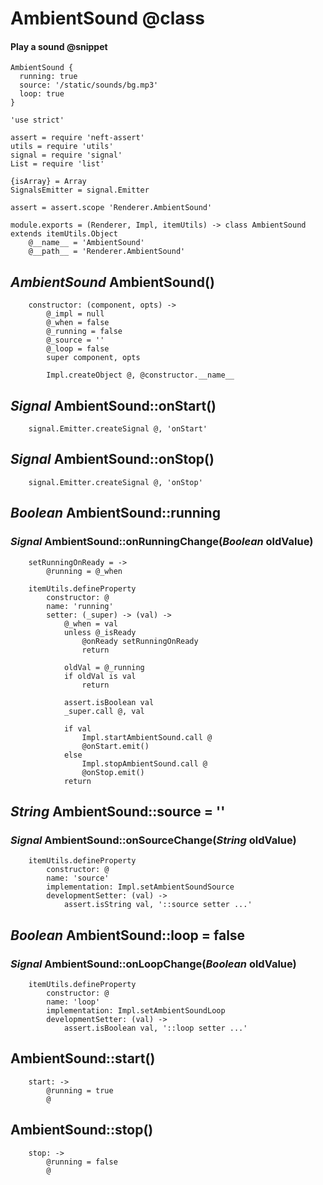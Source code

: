 AmbientSound @class
============

#### Play a sound @snippet

```
AmbientSound {
  running: true
  source: '/static/sounds/bg.mp3'
  loop: true
}
```

	'use strict'

	assert = require 'neft-assert'
	utils = require 'utils'
	signal = require 'signal'
	List = require 'list'

	{isArray} = Array
	SignalsEmitter = signal.Emitter

	assert = assert.scope 'Renderer.AmbientSound'

	module.exports = (Renderer, Impl, itemUtils) -> class AmbientSound extends itemUtils.Object
		@__name__ = 'AmbientSound'
		@__path__ = 'Renderer.AmbientSound'

*AmbientSound* AmbientSound()
-----------------------------

		constructor: (component, opts) ->
			@_impl = null
			@_when = false
			@_running = false
			@_source = ''
			@_loop = false
			super component, opts

			Impl.createObject @, @constructor.__name__

*Signal* AmbientSound::onStart()
--------------------------------

		signal.Emitter.createSignal @, 'onStart'

*Signal* AmbientSound::onStop()
-------------------------------

		signal.Emitter.createSignal @, 'onStop'

*Boolean* AmbientSound::running
-------------------------------

### *Signal* AmbientSound::onRunningChange(*Boolean* oldValue)

		setRunningOnReady = ->
			@running = @_when

		itemUtils.defineProperty
			constructor: @
			name: 'running'
			setter: (_super) -> (val) ->
				@_when = val
				unless @_isReady
					@onReady setRunningOnReady
					return

				oldVal = @_running
				if oldVal is val
					return

				assert.isBoolean val
				_super.call @, val

				if val
					Impl.startAmbientSound.call @
					@onStart.emit()
				else
					Impl.stopAmbientSound.call @
					@onStop.emit()
				return

*String* AmbientSound::source = ''
----------------------------------

### *Signal* AmbientSound::onSourceChange(*String* oldValue)

		itemUtils.defineProperty
			constructor: @
			name: 'source'
			implementation: Impl.setAmbientSoundSource
			developmentSetter: (val) ->
				assert.isString val, '::source setter ...'

*Boolean* AmbientSound::loop = false
------------------------------------

### *Signal* AmbientSound::onLoopChange(*Boolean* oldValue)

		itemUtils.defineProperty
			constructor: @
			name: 'loop'
			implementation: Impl.setAmbientSoundLoop
			developmentSetter: (val) ->
				assert.isBoolean val, '::loop setter ...'

AmbientSound::start()
---------------------

		start: ->
			@running = true
			@

AmbientSound::stop()
--------------------

		stop: ->
			@running = false
			@
